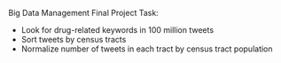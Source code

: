 Big Data Management Final Project Task:
- Look for drug-related keywords in 100 million tweets
- Sort tweets by census tracts
- Normalize number of tweets in each tract by census tract population
